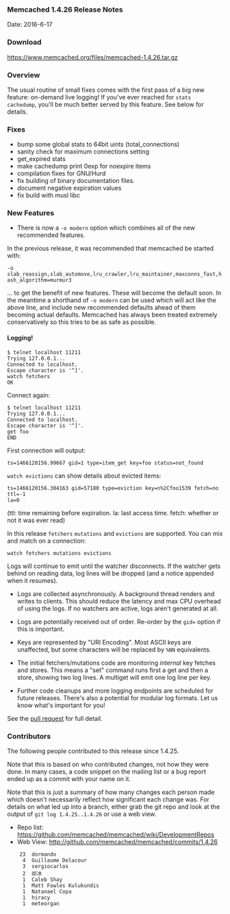 ### Memcached 1.4.26 Release Notes

Date: 2016-6-17

### Download

https://www.memcached.org/files/memcached-1.4.26.tar.gz

### Overview

The usual routine of small fixes comes with the first pass of a big new
feature: on-demand live logging! If you've ever reached for `stats cachedump`,
you'll be much better served by this feature. See below for details.

### Fixes

  * bump some global stats to 64bit uints (total_connections)
  * sanity check for maximum connections setting
  * get_expired stats
  * make cachedump print 0exp for noexpire items
  * compilation fixes for GNU/Hurd
  * fix building of binary documentation files.
  * document negative expiration values
  * fix build with musl libc

### New Features

  * There is now a `-o modern` option which combines all of the new
    recommended features.

In the previous release, it was recommended that memcached be started with:

`-o slab_reassign,slab_automove,lru_crawler,lru_maintainer,maxconns_fast,hash_algorithm=murmur3`

... to get the benefit of new features. These will become the default soon. In
the meantime a shorthand of `-o modern` can be used which will act like the
above line, and include new recommended defaults ahead of them becoming actual
defaults. Memcached has always been treated extremely conservatively so this
tries to be as safe as possible.

#### Logging!

```
$ telnet localhost 11211
Trying 127.0.0.1...
Connected to localhost.
Escape character is '^]'.
watch fetchers
OK
```

Connect again:
```
$ telnet localhost 11211
Trying 127.0.0.1...
Connected to localhost.
Escape character is '^]'.
get foo
END
```

First connection will output:
```
ts=1466120156.99667 gid=1 type=item_get key=foo status=not_found
```
`watch evictions` can show details about evicted items:
```
ts=1466120156.304163 gid=57180 type=eviction key=n%2Cfoo1539 fetch=no ttl=-1
la=0
```
(ttl: time remaining before expiration. la: last access time. fetch: whether
or not it was ever read)

In this release `fetchers` `mutations` and `evictions` are supported. You can
mix and match on a connection:

`watch fetchers mutations evictions`

Logs will continue to emit until the watcher disconnects. If the watcher gets
behind on reading data, log lines will be dropped (and a notice appended when
it resumes).

 * Logs are collected asynchronously. A background thread renders and writes
   to clients. This should reduce the latency and max CPU overhead of using
   the logs. If no watchers are active, logs aren't generated at all.

 * Logs are potentially received out of order. Re-order by the `gid=` option
   if this is important.

 * Keys are represented by "URI Encoding". Most ASCII keys are unaffected, but
   some characters will be replaced by `%NN` equivalents.

 * The initial fetchers/mutations code are monitoring *internal* key fetches
   and stores. This means a "set" command runs first a get and then a store,
   showing two log lines. A multiget will emit one log line per key.

 * Further code cleanups and more logging endpoints are scheduled for future
   releases. There's also a potential for modular log formats. Let us know
   what's important for you!

See the [pull request](https://github.com/memcached/memcached/pull/127) for
full detail.

### Contributors

The following people contributed to this release since 1.4.25.

Note that this is based on who contributed changes, not how they were
done.  In many cases, a code snippet on the mailing list or a bug
report ended up as a commit with your name on it.

Note that this is just a summary of how many changes each person made
which doesn't necessarily reflect how significant each change was.
For details on what led up into a branch, either grab the git repo and
look at the output of `git log 1.4.25..1.4.26` or use a web view.

  * Repo list: https://github.com/memcached/memcached/wiki/DevelopmentRepos
  * Web View: http://github.com/memcached/memcached/commits/1.4.26

```
    23	dormando
     4	Guillaume Delacour
     3	sergiocarlos
     2	祁冰
     1	Caleb Shay
     1	Matt Fowles Kulukundis
     1	Natanael Copa
     1	hiracy
     1	meteorgan

```
